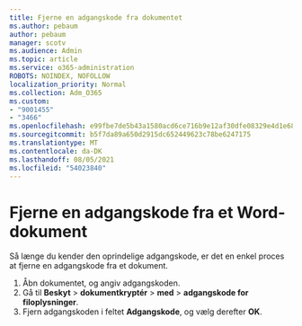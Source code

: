 ```yaml
---
title: Fjerne en adgangskode fra dokumentet
ms.author: pebaum
author: pebaum
manager: scotv
ms.audience: Admin
ms.topic: article
ms.service: o365-administration
ROBOTS: NOINDEX, NOFOLLOW
localization_priority: Normal
ms.collection: Adm_O365
ms.custom:
- "9001455"
- "3466"
ms.openlocfilehash: e99fbe7de5b43a1580acd6ce716b9e12af30dfe08329e4d1e68f843b11d577e2
ms.sourcegitcommit: b5f7da89a650d2915dc652449623c78be6247175
ms.translationtype: MT
ms.contentlocale: da-DK
ms.lasthandoff: 08/05/2021
ms.locfileid: "54023840"
---
```

# <a name="remove-a-password-from-a-word-document"></a>Fjerne en adgangskode fra et Word-dokument

Så længe du kender den oprindelige adgangskode, er det en enkel proces at fjerne en adgangskode fra et dokument.

1. Åbn dokumentet, og angiv adgangskoden.
2. Gå til **Beskyt**  >  **dokumentkryptér**  >  **med**  >  **adgangskode for filoplysninger**.
3. Fjern adgangskoden i feltet **Adgangskode**, og vælg derefter **OK**.